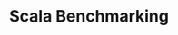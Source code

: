 <!DOCTYPE HTML PUBLIC "-//W3C//DTD HTML 4.01//EN" "http://www.w3.org/TR/html4/strict.dtd">
<html>
<head>
    <meta http-equiv="Content-Type" content="text/html; charset=utf-8">
    <title>Scala Benchmarking</title>
    <style>
        body{
        margin-top: 30px;
        margin-left:40px;
        }
        pre {
        border:1px solid red;
        }
    </style>
    <script type="text/javascript" src="http://ajax.googleapis.com/ajax/libs/jquery/1.9.1/jquery.min.js"></script>
    <script src="http://code.highcharts.com/highcharts.js"></script>
    <script src="http://code.highcharts.com/modules/data.js"></script>
    <script src="http://code.highcharts.com/modules/exporting.js"></script>
</head>
<body>
<h1>Scala Benchmarking</h1>

<div id="orgmauritaniaminibenchmarkcatalogBoxingUnboxingcontainer" style="width:1024px; min-width: 310px; height: 400px; margin: 0 auto"></div>
<div id="orgmauritaniaminibenchmarkcatalogCollectionConcatenationcontainer" style="width:1024px; min-width: 310px; height: 400px; margin: 0 auto"></div>
<div id="orgmauritaniaminibenchmarkcatalogCollectionPatternMatchingcontainer" style="width:1024px; min-width: 310px; height: 400px; margin: 0 auto"></div>
<div id="orgmauritaniaminibenchmarkcatalogCollectionRandomAccesscontainer" style="width:1024px; min-width: 310px; height: 400px; margin: 0 auto"></div>
<div id="orgmauritaniaminibenchmarkcatalogIdentitycontainer" style="width:1024px; min-width: 310px; height: 400px; margin: 0 auto"></div>
<div id="orgmauritaniaminibenchmarkcatalogIdentityTrickycontainer" style="width:1024px; min-width: 310px; height: 400px; margin: 0 auto"></div>
<div id="orgmauritaniaminibenchmarkcatalogPartialFunctionscontainer" style="width:1024px; min-width: 310px; height: 400px; margin: 0 auto"></div>
<div id="orgmauritaniaminibenchmarkcatalogSeqVsListSumcontainer" style="width:1024px; min-width: 310px; height: 400px; margin: 0 auto"></div>
<div id="orgmauritaniaminibenchmarkcatalogTailRecursivecontainer" style="width:1024px; min-width: 310px; height: 400px; margin: 0 auto"></div>
<script type="text/javascript">
var orgmauritaniaminibenchmarkcatalogBoxingUnboxingOptions = {
    chart: {
        renderTo: 'orgmauritaniaminibenchmarkcatalogBoxingUnboxingcontainer',
        defaultSeriesType: 'column'
    },
    title: {
        text: 'org.mauritania.minibenchmark.catalog.BoxingUnboxing'
    },
    xAxis: {
        categories: []
    },
    yAxis: {
        title: {
            text: 'ops per s '
        }
    },
    series: []
};

$.get('org.mauritania.minibenchmark.catalog.BoxingUnboxing.csv', function(data) {
    var lines = data.split('\n');

    // Iterate over the lines and add categories or series
    $.each(lines, function(lineNo, line) {
        console.log('Parsing line: ' + line)
        var items = line.split(',');
        // header line contains categories
        if (lineNo == 0) {
            $.each(items, function(itemNo, item) {
                console.log('Pushing category: ' + item)
                if (itemNo > 0) orgmauritaniaminibenchmarkcatalogBoxingUnboxingOptions.xAxis.categories.push(item);
            });
        } else {
            // the rest of the lines contain data with their name in the first
            // position
            var series = {
                data: []
            };
            $.each(items, function(itemNo, item) {
                if (itemNo == 0) {
                    series.name = item;
                    console.log('Pushing item category: ' + item)
                } else {
                    series.data.push(parseFloat(item));
                    console.log('Pushing item value: ' + item)
                }
            });
            if (series.data.length != 0) {
                orgmauritaniaminibenchmarkcatalogBoxingUnboxingOptions.series.push(series);
            }
        }
    });
    // Create the chart
    var chart = new Highcharts.Chart(orgmauritaniaminibenchmarkcatalogBoxingUnboxingOptions);

});


var orgmauritaniaminibenchmarkcatalogCollectionConcatenationOptions = {
    chart: {
        renderTo: 'orgmauritaniaminibenchmarkcatalogCollectionConcatenationcontainer',
        defaultSeriesType: 'column'
    },
    title: {
        text: 'org.mauritania.minibenchmark.catalog.CollectionConcatenation'
    },
    xAxis: {
        categories: []
    },
    yAxis: {
        title: {
            text: 'ops per s '
        }
    },
    series: []
};

$.get('org.mauritania.minibenchmark.catalog.CollectionConcatenation.csv', function(data) {
    var lines = data.split('\n');

    // Iterate over the lines and add categories or series
    $.each(lines, function(lineNo, line) {
        console.log('Parsing line: ' + line)
        var items = line.split(',');
        // header line contains categories
        if (lineNo == 0) {
            $.each(items, function(itemNo, item) {
                console.log('Pushing category: ' + item)
                if (itemNo > 0) orgmauritaniaminibenchmarkcatalogCollectionConcatenationOptions.xAxis.categories.push(item);
            });
        } else {
            // the rest of the lines contain data with their name in the first
            // position
            var series = {
                data: []
            };
            $.each(items, function(itemNo, item) {
                if (itemNo == 0) {
                    series.name = item;
                    console.log('Pushing item category: ' + item)
                } else {
                    series.data.push(parseFloat(item));
                    console.log('Pushing item value: ' + item)
                }
            });
            if (series.data.length != 0) {
                orgmauritaniaminibenchmarkcatalogCollectionConcatenationOptions.series.push(series);
            }
        }
    });
    // Create the chart
    var chart = new Highcharts.Chart(orgmauritaniaminibenchmarkcatalogCollectionConcatenationOptions);

});


var orgmauritaniaminibenchmarkcatalogCollectionPatternMatchingOptions = {
    chart: {
        renderTo: 'orgmauritaniaminibenchmarkcatalogCollectionPatternMatchingcontainer',
        defaultSeriesType: 'column'
    },
    title: {
        text: 'org.mauritania.minibenchmark.catalog.CollectionPatternMatching'
    },
    xAxis: {
        categories: []
    },
    yAxis: {
        title: {
            text: 'ops per s '
        }
    },
    series: []
};

$.get('org.mauritania.minibenchmark.catalog.CollectionPatternMatching.csv', function(data) {
    var lines = data.split('\n');

    // Iterate over the lines and add categories or series
    $.each(lines, function(lineNo, line) {
        console.log('Parsing line: ' + line)
        var items = line.split(',');
        // header line contains categories
        if (lineNo == 0) {
            $.each(items, function(itemNo, item) {
                console.log('Pushing category: ' + item)
                if (itemNo > 0) orgmauritaniaminibenchmarkcatalogCollectionPatternMatchingOptions.xAxis.categories.push(item);
            });
        } else {
            // the rest of the lines contain data with their name in the first
            // position
            var series = {
                data: []
            };
            $.each(items, function(itemNo, item) {
                if (itemNo == 0) {
                    series.name = item;
                    console.log('Pushing item category: ' + item)
                } else {
                    series.data.push(parseFloat(item));
                    console.log('Pushing item value: ' + item)
                }
            });
            if (series.data.length != 0) {
                orgmauritaniaminibenchmarkcatalogCollectionPatternMatchingOptions.series.push(series);
            }
        }
    });
    // Create the chart
    var chart = new Highcharts.Chart(orgmauritaniaminibenchmarkcatalogCollectionPatternMatchingOptions);

});


var orgmauritaniaminibenchmarkcatalogCollectionRandomAccessOptions = {
    chart: {
        renderTo: 'orgmauritaniaminibenchmarkcatalogCollectionRandomAccesscontainer',
        defaultSeriesType: 'column'
    },
    title: {
        text: 'org.mauritania.minibenchmark.catalog.CollectionRandomAccess'
    },
    xAxis: {
        categories: []
    },
    yAxis: {
        title: {
            text: 'ops per s '
        }
    },
    series: []
};

$.get('org.mauritania.minibenchmark.catalog.CollectionRandomAccess.csv', function(data) {
    var lines = data.split('\n');

    // Iterate over the lines and add categories or series
    $.each(lines, function(lineNo, line) {
        console.log('Parsing line: ' + line)
        var items = line.split(',');
        // header line contains categories
        if (lineNo == 0) {
            $.each(items, function(itemNo, item) {
                console.log('Pushing category: ' + item)
                if (itemNo > 0) orgmauritaniaminibenchmarkcatalogCollectionRandomAccessOptions.xAxis.categories.push(item);
            });
        } else {
            // the rest of the lines contain data with their name in the first
            // position
            var series = {
                data: []
            };
            $.each(items, function(itemNo, item) {
                if (itemNo == 0) {
                    series.name = item;
                    console.log('Pushing item category: ' + item)
                } else {
                    series.data.push(parseFloat(item));
                    console.log('Pushing item value: ' + item)
                }
            });
            if (series.data.length != 0) {
                orgmauritaniaminibenchmarkcatalogCollectionRandomAccessOptions.series.push(series);
            }
        }
    });
    // Create the chart
    var chart = new Highcharts.Chart(orgmauritaniaminibenchmarkcatalogCollectionRandomAccessOptions);

});


var orgmauritaniaminibenchmarkcatalogIdentityOptions = {
    chart: {
        renderTo: 'orgmauritaniaminibenchmarkcatalogIdentitycontainer',
        defaultSeriesType: 'column'
    },
    title: {
        text: 'org.mauritania.minibenchmark.catalog.Identity'
    },
    xAxis: {
        categories: []
    },
    yAxis: {
        title: {
            text: 'ops per s '
        }
    },
    series: []
};

$.get('org.mauritania.minibenchmark.catalog.Identity.csv', function(data) {
    var lines = data.split('\n');

    // Iterate over the lines and add categories or series
    $.each(lines, function(lineNo, line) {
        console.log('Parsing line: ' + line)
        var items = line.split(',');
        // header line contains categories
        if (lineNo == 0) {
            $.each(items, function(itemNo, item) {
                console.log('Pushing category: ' + item)
                if (itemNo > 0) orgmauritaniaminibenchmarkcatalogIdentityOptions.xAxis.categories.push(item);
            });
        } else {
            // the rest of the lines contain data with their name in the first
            // position
            var series = {
                data: []
            };
            $.each(items, function(itemNo, item) {
                if (itemNo == 0) {
                    series.name = item;
                    console.log('Pushing item category: ' + item)
                } else {
                    series.data.push(parseFloat(item));
                    console.log('Pushing item value: ' + item)
                }
            });
            if (series.data.length != 0) {
                orgmauritaniaminibenchmarkcatalogIdentityOptions.series.push(series);
            }
        }
    });
    // Create the chart
    var chart = new Highcharts.Chart(orgmauritaniaminibenchmarkcatalogIdentityOptions);

});


var orgmauritaniaminibenchmarkcatalogIdentityTrickyOptions = {
    chart: {
        renderTo: 'orgmauritaniaminibenchmarkcatalogIdentityTrickycontainer',
        defaultSeriesType: 'column'
    },
    title: {
        text: 'org.mauritania.minibenchmark.catalog.IdentityTricky'
    },
    xAxis: {
        categories: []
    },
    yAxis: {
        title: {
            text: 'ops per s '
        }
    },
    series: []
};

$.get('org.mauritania.minibenchmark.catalog.IdentityTricky.csv', function(data) {
    var lines = data.split('\n');

    // Iterate over the lines and add categories or series
    $.each(lines, function(lineNo, line) {
        console.log('Parsing line: ' + line)
        var items = line.split(',');
        // header line contains categories
        if (lineNo == 0) {
            $.each(items, function(itemNo, item) {
                console.log('Pushing category: ' + item)
                if (itemNo > 0) orgmauritaniaminibenchmarkcatalogIdentityTrickyOptions.xAxis.categories.push(item);
            });
        } else {
            // the rest of the lines contain data with their name in the first
            // position
            var series = {
                data: []
            };
            $.each(items, function(itemNo, item) {
                if (itemNo == 0) {
                    series.name = item;
                    console.log('Pushing item category: ' + item)
                } else {
                    series.data.push(parseFloat(item));
                    console.log('Pushing item value: ' + item)
                }
            });
            if (series.data.length != 0) {
                orgmauritaniaminibenchmarkcatalogIdentityTrickyOptions.series.push(series);
            }
        }
    });
    // Create the chart
    var chart = new Highcharts.Chart(orgmauritaniaminibenchmarkcatalogIdentityTrickyOptions);

});


var orgmauritaniaminibenchmarkcatalogPartialFunctionsOptions = {
    chart: {
        renderTo: 'orgmauritaniaminibenchmarkcatalogPartialFunctionscontainer',
        defaultSeriesType: 'column'
    },
    title: {
        text: 'org.mauritania.minibenchmark.catalog.PartialFunctions'
    },
    xAxis: {
        categories: []
    },
    yAxis: {
        title: {
            text: 'ops per s '
        }
    },
    series: []
};

$.get('org.mauritania.minibenchmark.catalog.PartialFunctions.csv', function(data) {
    var lines = data.split('\n');

    // Iterate over the lines and add categories or series
    $.each(lines, function(lineNo, line) {
        console.log('Parsing line: ' + line)
        var items = line.split(',');
        // header line contains categories
        if (lineNo == 0) {
            $.each(items, function(itemNo, item) {
                console.log('Pushing category: ' + item)
                if (itemNo > 0) orgmauritaniaminibenchmarkcatalogPartialFunctionsOptions.xAxis.categories.push(item);
            });
        } else {
            // the rest of the lines contain data with their name in the first
            // position
            var series = {
                data: []
            };
            $.each(items, function(itemNo, item) {
                if (itemNo == 0) {
                    series.name = item;
                    console.log('Pushing item category: ' + item)
                } else {
                    series.data.push(parseFloat(item));
                    console.log('Pushing item value: ' + item)
                }
            });
            if (series.data.length != 0) {
                orgmauritaniaminibenchmarkcatalogPartialFunctionsOptions.series.push(series);
            }
        }
    });
    // Create the chart
    var chart = new Highcharts.Chart(orgmauritaniaminibenchmarkcatalogPartialFunctionsOptions);

});


var orgmauritaniaminibenchmarkcatalogSeqVsListSumOptions = {
    chart: {
        renderTo: 'orgmauritaniaminibenchmarkcatalogSeqVsListSumcontainer',
        defaultSeriesType: 'column'
    },
    title: {
        text: 'org.mauritania.minibenchmark.catalog.SeqVsListSum'
    },
    xAxis: {
        categories: []
    },
    yAxis: {
        title: {
            text: 'ops per s '
        }
    },
    series: []
};

$.get('org.mauritania.minibenchmark.catalog.SeqVsListSum.csv', function(data) {
    var lines = data.split('\n');

    // Iterate over the lines and add categories or series
    $.each(lines, function(lineNo, line) {
        console.log('Parsing line: ' + line)
        var items = line.split(',');
        // header line contains categories
        if (lineNo == 0) {
            $.each(items, function(itemNo, item) {
                console.log('Pushing category: ' + item)
                if (itemNo > 0) orgmauritaniaminibenchmarkcatalogSeqVsListSumOptions.xAxis.categories.push(item);
            });
        } else {
            // the rest of the lines contain data with their name in the first
            // position
            var series = {
                data: []
            };
            $.each(items, function(itemNo, item) {
                if (itemNo == 0) {
                    series.name = item;
                    console.log('Pushing item category: ' + item)
                } else {
                    series.data.push(parseFloat(item));
                    console.log('Pushing item value: ' + item)
                }
            });
            if (series.data.length != 0) {
                orgmauritaniaminibenchmarkcatalogSeqVsListSumOptions.series.push(series);
            }
        }
    });
    // Create the chart
    var chart = new Highcharts.Chart(orgmauritaniaminibenchmarkcatalogSeqVsListSumOptions);

});


var orgmauritaniaminibenchmarkcatalogTailRecursiveOptions = {
    chart: {
        renderTo: 'orgmauritaniaminibenchmarkcatalogTailRecursivecontainer',
        defaultSeriesType: 'column'
    },
    title: {
        text: 'org.mauritania.minibenchmark.catalog.TailRecursive'
    },
    xAxis: {
        categories: []
    },
    yAxis: {
        title: {
            text: 'ops per s '
        }
    },
    series: []
};

$.get('org.mauritania.minibenchmark.catalog.TailRecursive.csv', function(data) {
    var lines = data.split('\n');

    // Iterate over the lines and add categories or series
    $.each(lines, function(lineNo, line) {
        console.log('Parsing line: ' + line)
        var items = line.split(',');
        // header line contains categories
        if (lineNo == 0) {
            $.each(items, function(itemNo, item) {
                console.log('Pushing category: ' + item)
                if (itemNo > 0) orgmauritaniaminibenchmarkcatalogTailRecursiveOptions.xAxis.categories.push(item);
            });
        } else {
            // the rest of the lines contain data with their name in the first
            // position
            var series = {
                data: []
            };
            $.each(items, function(itemNo, item) {
                if (itemNo == 0) {
                    series.name = item;
                    console.log('Pushing item category: ' + item)
                } else {
                    series.data.push(parseFloat(item));
                    console.log('Pushing item value: ' + item)
                }
            });
            if (series.data.length != 0) {
                orgmauritaniaminibenchmarkcatalogTailRecursiveOptions.series.push(series);
            }
        }
    });
    // Create the chart
    var chart = new Highcharts.Chart(orgmauritaniaminibenchmarkcatalogTailRecursiveOptions);

});


</script>
</body>
</html>

